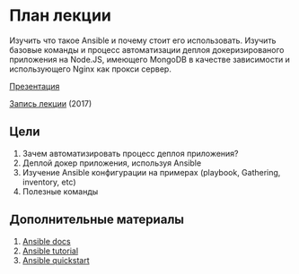 # План лекции

Изучить что такое Ansible и почему стоит его использовать.
Изучить базовые команды и процесс автоматизации деплоя докеризированого приложения на Node.JS, имеющего MongoDB в качестве зависимости и использующего Nginx как прокси сервер.

[Презентация](https://docs.google.com/presentation/d/1Tc5IdGJMUTU80j8CoZyZcpaQQnqtef4IVCtad6_kJgg/edit?usp=sharing)

[Запись лекции](https://vimeo.com/231581436/7d524b9d2e) (2017)

## Цели

1. Зачем автоматизировать процесс деплоя приложения?
2. Деплой докер приложения, используя Ansible
3. Изучение Ansible конфигурации на примерах (playbook, Gathering, inventory, etc)
4. Полезные команды

## Дополнительные материалы

1. [Ansible docs](http://docs.ansible.com/ansible/)
2. [Ansible tutorial](https://codereviewvideos.com/course/ansible-tutorial)
3. [Ansible
quickstart](https://adamcod.es/2014/09/23/vagrant-ansible-quickstart-tutorial.html)
